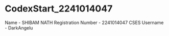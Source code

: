 # CodexStart_2241014047
Name - SHIBAM NATH
Registration Number - 2241014047
CSES Username - DarkAngelu
